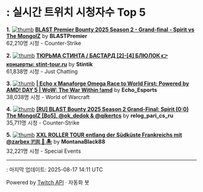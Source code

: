 # : 실시간 트위치 시청자수 Top 5

**1.** [![thumb](https://static-cdn.jtvnw.net/previews-ttv/live_user_blastpremier-320x180.jpg)](https://twitch.tv/BLASTPremier)
**[BLAST Premier Bounty 2025 Season 2 - Grand-final - Spirit vs The MongolZ](https://twitch.tv/BLASTPremier)** by **BLASTPremier**<br>62,210명 시청  - Counter-Strike

**2.** [![thumb](https://static-cdn.jtvnw.net/previews-ttv/live_user_stintik-320x180.jpg)](https://twitch.tv/Stintik)
**[ТЮРЬМА СТИНТА / БАСТАРД [2]-[4] БЛЮЛОК 👉 концерты: stint-tour.ru](https://twitch.tv/Stintik)** by **Stintik**<br>61,838명 시청  - Just Chatting

**3.** [![thumb](https://static-cdn.jtvnw.net/previews-ttv/live_user_echo_esports-320x180.jpg)](https://twitch.tv/Echo_Esports)
**[| Echo x Manaforge Omega Race to World First: Powered by AMD!  DAY 5 | WoW: The War Within !amd](https://twitch.tv/Echo_Esports)** by **Echo_Esports**<br>38,038명 시청  - World of Warcraft

**4.** [![thumb](https://static-cdn.jtvnw.net/previews-ttv/live_user_relog_pari_cs_ru-320x180.jpg)](https://twitch.tv/relog_pari_cs_ru)
**[[RU] BLAST Bounty 2025 Season 2 Grand-Final: Spirit (0:0) The MongolZ [Bo5], @ok_dedok & @qikertcs](https://twitch.tv/relog_pari_cs_ru)** by **relog_pari_cs_ru**<br>35,711명 시청  - Counter-Strike

**5.** [![thumb](https://static-cdn.jtvnw.net/previews-ttv/live_user_montanablack88-320x180.jpg)](https://twitch.tv/MontanaBlack88)
**[XXL ROLLER TOUR entlang der Südküste Frankreichs mit @zarbex 🇫🇷 🛵 🏝️](https://twitch.tv/MontanaBlack88)** by **MontanaBlack88**<br>32,221명 시청  - Special Events


---
: 마지막 업데이트: 2025-08-17 14:11 UTC

Powered by [Twitch API](https://dev.twitch.tv/docs/api/reference) · 자동화 봇